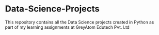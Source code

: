 # Data-Science-Projects
This repository contains all the Data Science projects created in Python as part of my learning assignments at GreyAtom Edutech Pvt. Ltd
